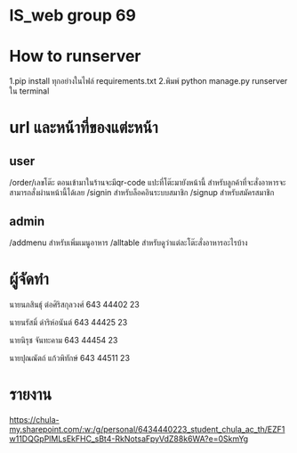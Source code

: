 # IS_web group 69

# How to runserver
1.pip install ทุกอย่างในไฟล์ requirements.txt
2.พิมพ์ python manage.py runserver ใน terminal



# url และหน้าที่ของแต่ะหน้า

## user
/order/เลขโต๊ะ   ตอนเข้ามาในร้านจะมีqr-code แปะที่โต๊ะมายังหน้านี้ สำหรับลูกค้าที่จะสั่งอาหารจะสามารถสั่งผ่านหน้านี้ได้เลย
/signin  สำหรับล็อคอินระบบสมาชิก
/signup สำหรับสมัครสมาชิก

## admin 
/addmenu  สำหรับเพิ่มเมนูอาหาร
/alltable สำหรับดูว่าแต่ละโต๊ะสั่งอาหารอะไรบ้าง



# ผู้จัดทำ
นายนภสินธุ์ 	ต่อศิริสกุลวงศ์			643 44402 23 

นายนรัสมิ์ 		ดำริห์อนันต์			643 44425 23 

นายนิรุช 	    จันทะคาม			643 44454 23 

นายปุณณัตถ์		แก้วพิทักษ์			643 44511 23 


# รายงาน
https://chula-my.sharepoint.com/:w:/g/personal/6434440223_student_chula_ac_th/EZF1w11DQGpPlMLsEkFHC_sBt4-RkNotsaFpyVdZ88k6WA?e=0SkmYg
